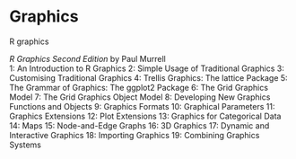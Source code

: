 # Graphics
R graphics

*R Graphics Second Edition* by Paul Murrell  
1: An Introduction to R Graphics
2: Simple Usage of Traditional Graphics
3: Customising Traditional Graphics
4: Trellis Graphics: The lattice Package
5: The Grammar of Graphics: The ggplot2 Package
6: The Grid Graphics Model
7: The Grid Graphics Object Model
8: Developing New Graphics Functions and Objects
9: Graphics Formats
10: Graphical Parameters
11: Graphics Extensions
12: Plot Extensions
13: Graphics for Categorical Data
14: Maps
15: Node-and-Edge Graphs
16: 3D Graphics
17: Dynamic and Interactive Graphics
18: Importing Graphics
19: Combining Graphics Systems
